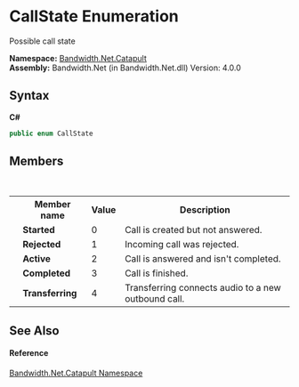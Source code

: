 ﻿# CallState Enumeration
 

Possible call state

**Namespace:**&nbsp;<a href ="N_Bandwidth_Net_Catapult.md">Bandwidth.Net.Catapult</a><br />**Assembly:**&nbsp;Bandwidth.Net (in Bandwidth.Net.dll) Version: 4.0.0

## Syntax

**C#**<br />
``` C#
public enum CallState
```


## Members
&nbsp;<table><tr><th></th><th>Member name</th><th>Value</th><th>Description</th></tr><tr><td /><td target="F:Bandwidth.Net.Catapult.CallState.Started">**Started**</td><td>0</td><td>Call is created but not answered.</td></tr><tr><td /><td target="F:Bandwidth.Net.Catapult.CallState.Rejected">**Rejected**</td><td>1</td><td>Incoming call was rejected.</td></tr><tr><td /><td target="F:Bandwidth.Net.Catapult.CallState.Active">**Active**</td><td>2</td><td>Call is answered and isn't completed.</td></tr><tr><td /><td target="F:Bandwidth.Net.Catapult.CallState.Completed">**Completed**</td><td>3</td><td>Call is finished.</td></tr><tr><td /><td target="F:Bandwidth.Net.Catapult.CallState.Transferring">**Transferring**</td><td>4</td><td>Transferring connects audio to a new outbound call.</td></tr></table>

## See Also


#### Reference
<a href ="N_Bandwidth_Net_Catapult.md">Bandwidth.Net.Catapult Namespace</a><br />